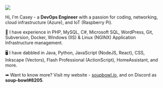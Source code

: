 
![](https://user-images.githubusercontent.com/11209477/149373473-e2c8ede2-f521-48a7-942b-0278fdacded4.png)
<!-- Cursive font is https://fontesk.com/zafrilus-font/, Bold font is Ubuntu. Everything else is here https://labs.soupbowl.io/miami/ -->

Hi, I'm Casey - a **DevOps Engineer** with a passion for coding, networking, cloud infrastructure (Azure), and IoT (Raspberry Pi).

<!--
A word on how I determine the difference between 'experienced' and 'dabbled'.
My personal conditions of considering myself experienced follow this ruleset:

* Have I used this for more than 3 years?
* Am I able to recall some basic principles/functions without needing to Google?
* Can I spot good and bad practices in this technology? Do I know appropriate use-case scenarios?
* Have I used, or is my code in Production somewhere in the universe?

Professional qualifications in areas will leapfrog the above requirements.
-->

🚀 I have experience in PHP, MySQL, C#, Microsoft SQL, WordPress, Git, Subversion, Docker, Windows (IIS) & Linux (NGINX) Application Infrastructure management.

🖥️ I have dabbled in Java, Python, JavaScript (NodeJS, React), CSS, Inkscape (Vectors), Flash Professional (ActionScript), HomeAssistant, and more.

➡ Want to know more? Visit my website - [soupbowl.io][soupbowl], and on Discord as **soup-bowl#8205**.

[soupbowl]: https://www.soupbowl.io
